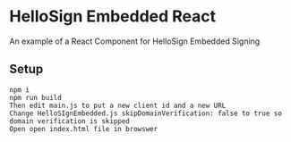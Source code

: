 # HelloSign Embedded React

An example of a React Component for HelloSign Embedded Signing

## Setup

```
npm i
npm run build
Then edit main.js to put a new client id and a new URL
Change HelloSIgnEmbedded.js skipDomainVerification: false to true so domain verification is skipped
Open open index.html file in browswer 
```
